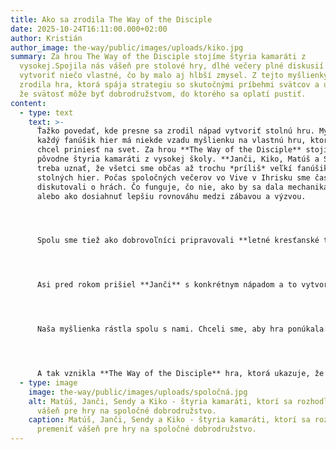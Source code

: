 ```yaml
---
title: Ako sa zrodila The Way of the Disciple
date: 2025-10-24T16:11:00.000+02:00
author: Kristián
author_image: the-way/public/images/uploads/kiko.jpg
summary: Za hrou The Way of the Disciple stojíme štyria kamaráti z
  vysokej.Spojila nás vášeň pre stolové hry, dlhé večery plné diskusií a túžba
  vytvoriť niečo vlastné, čo by malo aj hlbší zmysel. Z tejto myšlienky sa
  zrodila hra, ktorá spája strategiu so skutočnými príbehmi svätcov a ukazuje,
  že svätosť môže byť dobrodružstvom, do ktorého sa oplatí pustiť.
content:
  - type: text
    text: >-
      Ťažko povedať, kde presne sa zrodil nápad vytvoriť stolnú hru. Myslím, že
      každý fanúšik hier má niekde vzadu myšlienku na vlastnú hru, ktorú by raz
      chcel priniesť na svet. Za hrou **The Way of the Disciple** stojíme
      pôvodne štyria kamaráti z vysokej školy. **Janči, Kiko, Matúš a Sendy**. A
      treba uznať, že všetci sme občas až trochu *príliš* veľkí fanúšikovia
      stolných hier. Počas spoločných večerov vo Vive v Ihrisku sme často
      diskutovali o hrách. Čo funguje, čo nie, ako by sa dala mechanika vylepšiť
      alebo ako dosiahnuť lepšiu rovnováhu medzi zábavou a výzvou.




      Spolu sme tiež ako dobrovoľníci pripravovali **letné kresťanské tábory**, kde sa človek učí prenášať teóriu do praxe. Práve tam sme si uvedomili, aké náročné, no krásne je vytvoriť niečo, čo je zároveň zábavné, hodnotné a s jasným posolstvom. Tieto skúsenosti v nás prehĺbili túžbu vytvoriť hru, ktorá by nielen bavila, ale aj inšpirovala.




      Asi pred rokom prišiel **Janči** s konkrétnym nápadom a to vytvoriť hru, ktorá by spojila našu vášeň pre stolové hry s hlbším zmyslom života, v duchu evanjelizácie. Bez váhania sme sa pridali a pustili do práce. Od začiatku sme uvažovali nad konceptom **zberateľskej kartovej hry (TCG)** s tematikou svätých. Spojenie, ktoré nám dávalo dokonalý zmysel. Sme fanúšikmi hier ako *Magic: The Gathering* či *Hearthstone*, no zároveň veríme, že práve svätci ponúkajú nekonečný zdroj inšpirácie, odvahy a poznania.




      Naša myšlienka rástla spolu s nami. Chceli sme, aby hra ponúkala viac než len zábavu aby hráčov **inšpirovala, učila ich hodnotám.** Diskutovali sme o konceptoch, kreslili prvé návrhy kariet a spoznávali životy svätcov. Dostalo sa nám veľkej podpory od kamarátov s umeleckým nadaním, ktorí pomohli dať vizuálnu podobu našim predstavám. Postupne sme ladili a testovali pôvodný koncept hry. Niektoré zmeny boli väčšie, iné len drobné, ale veríme, že sa nám podarilo vybalansovať hru tým správnym, zábavným smerom.




      A tak vznikla **The Way of the Disciple** hra, ktorá ukazuje, že každý z nás môže kráčať cestou dobra a odvahy, a že aj malé, nadšením poháňané nápady sa môžu zmeniť na veľké dobrodružstvo.
  - type: image
    image: the-way/public/images/uploads/spoločná.jpg
    alt: Matúš, Janči, Sendy a Kiko - štyria kamaráti, ktorí sa rozhodli premeniť
      vášeň pre hry na spoločné dobrodružstvo.
    caption: Matúš, Janči, Sendy a Kiko - štyria kamaráti, ktorí sa rozhodli
      premeniť vášeň pre hry na spoločné dobrodružstvo.
---
```

